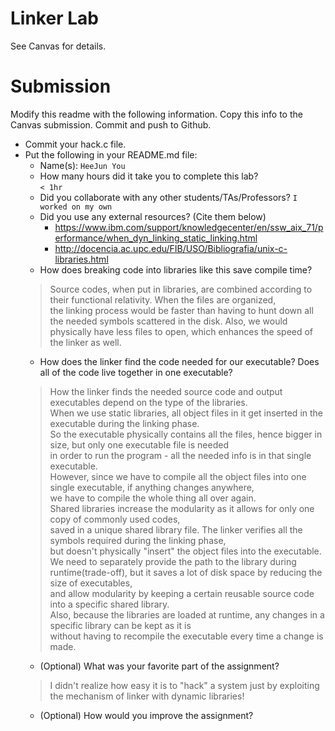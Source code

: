 # Linker Lab

See Canvas for details.

# Submission

Modify this readme with the following information. Copy this info to the Canvas submission. Commit and push to Github.

* Commit your hack.c file.
* Put the following in your README.md file: 
   * Name(s): ```HeeJun You```
   * How many hours did it take you to complete this lab?  
   ```< 1hr```  
   * Did you collaborate with any other students/TAs/Professors?
   ```I worked on my own```  
   * Did you use any external resources? (Cite them below)
      * https://www.ibm.com/support/knowledgecenter/en/ssw_aix_71/performance/when_dyn_linking_static_linking.html
      * http://docencia.ac.upc.edu/FIB/USO/Bibliografia/unix-c-libraries.html
   * How does breaking code into libraries like this save compile time?  
   > Source codes, when put in libraries, are combined according to their functional relativity. When the files are organized,  
   > the linking process would be faster than having to hunt down all the needed symbols scattered in the disk.
   > Also, we would physically have less files to open, which enhances the speed of the linker as well.
   * How does the linker find the code needed for our executable? Does all of the code live together in one executable?  
   > How the linker finds the needed source code and output executables depend on the type of the libraries.  
   > When we use static libraries, all object files in it get inserted in the executable during the linking phase.  
   > So the executable physically contains all the files, hence bigger in size, but only one executable file is needed  
   > in order to run the program - all the needed info is in that single executable.  
   > However, since we have to compile all the object files into one single executable, if anything changes anywhere,  
   > we have to compile the whole thing all over again.  
   > Shared libraries increase the modularity as it allows for only one copy of commonly used codes,  
   > saved in a unique shared library file. The linker verifies all the symbols required during the linking phase,  
   > but doesn't physically "insert" the object files into the executable.  We need to separately provide the path to the library
   > during runtime(trade-off), but it saves a lot of disk space by reducing the size of executables,  
   > and allow modularity by keeping a certain reusable source code into a specific shared library.  
   > Also, because the libraries are loaded at runtime, any changes in a specific library can be kept as it is  
   > without having to recompile the executable every time a change is made.  
   * (Optional) What was your favorite part of the assignment?
   > I didn't realize how easy it is to "hack" a system just by exploiting the mechanism of linker with dynamic libraries!
   * (Optional) How would you improve the assignment?
